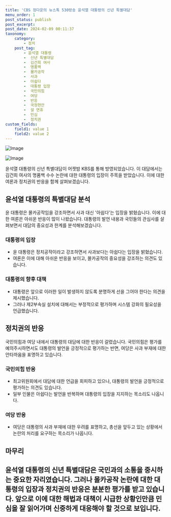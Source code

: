 ```yaml
---
title: 'CBS 정다운의 뉴스톡 530방송 윤석열 대통령의 신년 특별대담'
menu_order: 1
post_status: publish
post_excerpt: 
post_date: 2024-02-09 00:11:37
taxonomy:
    category:
        - 정치
    post_tag:
        - 윤석열 대통령
        -  신년 특별대담
        -  김건희 여사
        -  명품백
        -  몰카공작
        -  사과
        -  아쉽다
        -  대통령 입장
        -  국민의힘
        -  여당
        -  반응
        -  국정현안
        -  설 연휴
        -  민심
        -  정치권
custom_fields:
    field1: value 1
    field2: value 2
---
```


![Image](https://imgnews.pstatic.net/image/079/2024/02/08/0003862303_002_20240208202601203.jpg?type=w647)

![Image](https://imgnews.pstatic.net/image/079/2024/02/08/0003862303_001_20240208202601168.jpg?type=w647)

윤석열 대통령의 신년 특별대담이 어젯밤 KBS를 통해 방영되었습니다. 이 대담에서는 김건희 여사의 명품백 수수 논란에 대한 대통령의 입장이 주목을 받았습니다. 이에 대한 여론과 정치권의 반응을 함께 살펴보겠습니다.
## 윤석열 대통령의 특별대담 분석
윤 대통령은 몰카공작임을 강조하면서 사과 대신 '아쉽다'는 입장을 밝혔습니다. 이에 대한 여론은 아쉬운 반응이 많이 나왔습니다. 대통령의 발언 내용과 국민들의 관심사를 살펴보면서 대담의 중요성과 한계를 분석해보겠습니다.
### 대통령의 입장
- 윤 대통령은 정치공작이라고 강조하면서 사과보다는 아쉽다는 입장을 밝혔습니다.
- 여론은 이에 대해 아쉬운 반응을 보이고, 몰카공작의 중요성을 강조하는 의견도 있습니다.
### 대통령의 향후 대책
- 대통령은 앞으로 이러한 일이 발생하지 않도록 분명하게 선을 그어야 한다는 의견을 제시했습니다.
- 그러나 제2부속실 설치에 대해서는 부정적으로 평가하며 시스템 강화의 필요성을 언급했습니다.
## 정치권의 반응
국민의힘과 여당 내에서 대통령의 대담에 대한 반응이 갈렸습니다. 국민의힘은 평가를 예의주시하면서도 대통령의 발언을 긍정적으로 평가하는 반면, 여당은 사과 부재에 대한 안타까움을 표명하고 있습니다.
### 국민의힘 반응
- 최고위원회에서 대담에 대한 언급을 회피하고 있으나, 대통령의 발언을 긍정적으로 평가하는 의견도 있습니다.
- 일부 인물은 아쉽다는 발언을 반복하며 대통령의 입장을 지지하는 목소리도 나옵니다.
### 여당 반응
- 여당은 대통령의 사과 부재에 대한 우려를 표명하고, 총선을 앞두고 있는 상황에서 논란의 처리를 요구하는 목소리가 나옵니다.
## 마무리
윤석열 대통령의 신년 특별대담은 국민과의 소통을 중시하는 중요한 자리였습니다. 그러나 몰카공작 논란에 대한 대통령의 입장과 정치권의 반응은 분분한 평가를 받고 있습니다. 앞으로 이에 대한 해법과 대책이 시급한 상황인만큼 민심을 잘 읽어가며 신중하게 대응해야 할 것으로 보입니다.
---
